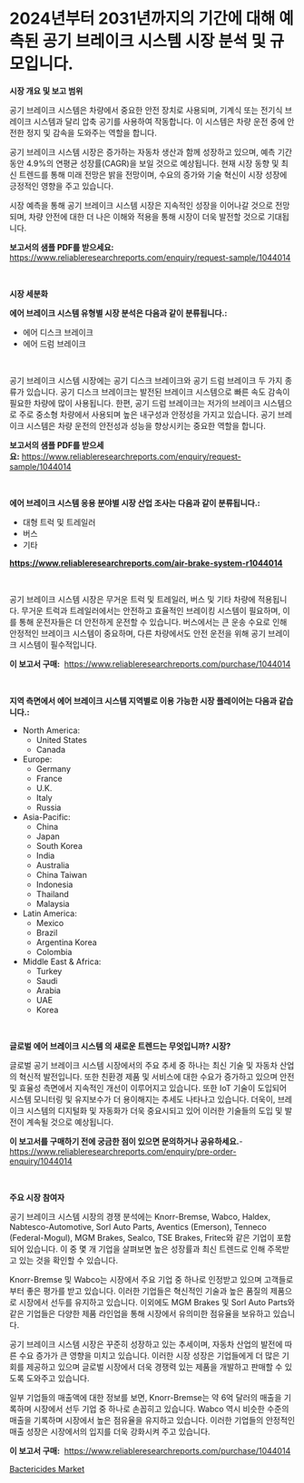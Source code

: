 <p><h1>2024년부터 2031년까지의 기간에 대해 예측된 공기 브레이크 시스템 시장 분석 및 규모입니다.</h1></p><p><strong>시장 개요 및 보고 범위</strong></p>
<p><p>공기 브레이크 시스템은 차량에서 중요한 안전 장치로 사용되며, 기계식 또는 전기식 브레이크 시스템과 달리 압축 공기를 사용하여 작동합니다. 이 시스템은 차량 운전 중에 안전한 정지 및 감속을 도와주는 역할을 합니다.</p><p>공기 브레이크 시스템 시장은 증가하는 자동차 생산과 함께 성장하고 있으며, 예측 기간 동안 4.9%의 연평균 성장률(CAGR)을 보일 것으로 예상됩니다. 현재 시장 동향 및 최신 트렌드를 통해 미래 전망은 밝을 전망이며, 수요의 증가와 기술 혁신이 시장 성장에 긍정적인 영향을 주고 있습니다.</p><p>시장 예측을 통해 공기 브레이크 시스템 시장은 지속적인 성장을 이어나갈 것으로 전망되며, 차량 안전에 대한 더 나은 이해와 적용을 통해 시장이 더욱 발전할 것으로 기대됩니다.</p></p>
<p><strong>보고서의 샘플 PDF를 받으세요:</strong> <a href="https://www.reliableresearchreports.com/enquiry/request-sample/1044014">https://www.reliableresearchreports.com/enquiry/request-sample/1044014</a></p>
<p>&nbsp;</p>
<p><strong>시장 세분화</strong></p>
<p><strong>에어 브레이크 시스템 유형별 시장 분석은 다음과 같이 분류됩니다.:</strong></p>
<p><ul><li>에어 디스크 브레이크</li><li>에어 드럼 브레이크</li></ul></p>
<p>&nbsp;</p>
<p><p>공기 브레이크 시스템 시장에는 공기 디스크 브레이크와 공기 드럼 브레이크 두 가지 종류가 있습니다. 공기 디스크 브레이크는 발전된 브레이크 시스템으로 빠른 속도 감속이 필요한 차량에 많이 사용됩니다. 한편, 공기 드럼 브레이크는 저가의 브레이크 시스템으로 주로 중소형 차량에서 사용되며 높은 내구성과 안정성을 가지고 있습니다. 공기 브레이크 시스템은 차량 운전의 안전성과 성능을 향상시키는 중요한 역할을 합니다.</p></p>
<p><strong>보고서의 샘플 PDF를 받으세요:</strong>&nbsp;<a href="https://www.reliableresearchreports.com/enquiry/request-sample/1044014">https://www.reliableresearchreports.com/enquiry/request-sample/1044014</a></p>
<p>&nbsp;</p>
<p><strong> 에어 브레이크 시스템 응용 분야별 시장 산업 조사는 다음과 같이 분류됩니다.:</strong></p>
<p><ul><li>대형 트럭 및 트레일러</li><li>버스</li><li>기타</li></ul></p>
<p><strong><a href="https://www.reliableresearchreports.com/air-brake-system-r1044014">https://www.reliableresearchreports.com/air-brake-system-r1044014</a></strong></p>
<p>&nbsp;</p>
<p><p>공기 브레이크 시스템 시장은 무거운 트럭 및 트레일러, 버스 및 기타 차량에 적용됩니다. 무거운 트럭과 트레일러에서는 안전하고 효율적인 브레이킹 시스템이 필요하며, 이를 통해 운전자들은 더 안전하게 운전할 수 있습니다. 버스에서는 큰 운송 수요로 인해 안정적인 브레이크 시스템이 중요하며, 다른 차량에서도 안전 운전을 위해 공기 브레이크 시스템이 필수적입니다.</p></p>
<p><strong>이 보고서 구매:</strong>&nbsp; <a href="https://www.reliableresearchreports.com/purchase/1044014">https://www.reliableresearchreports.com/purchase/1044014</a></p>
<p>&nbsp;</p>
<p><strong>지역 측면에서 에어 브레이크 시스템 지역별로 이용 가능한 시장 플레이어는 다음과 같습니다.:</strong></p>
<p><ul>
    <li>
        North America:
        <ul>
            <li>United States</li>
            <li>Canada</li>
        </ul>
    </li>
    <li>
        Europe:
        <ul>
            <li>Germany</li>
            <li>France</li>
            <li>U.K.</li>
            <li>Italy</li>
            <li>Russia</li>
        </ul>
    </li>
    <li>
        Asia-Pacific:
        <ul>
            <li>China</li>
            <li>Japan</li>
            <li>South Korea</li>
            <li>India</li>
            <li>Australia</li>
            <li>China Taiwan</li>
            <li>Indonesia</li>
            <li>Thailand</li>
            <li>Malaysia</li>
        </ul>
    </li>
    <li>
        Latin America:
        <ul>
            <li>Mexico</li>
            <li>Brazil</li>
            <li>Argentina Korea</li>
            <li>Colombia</li>
        </ul>
    </li>
    <li>
        Middle East & Africa:
        <ul>
            <li>Turkey</li>
            <li>Saudi</li>
            <li>Arabia</li>
            <li>UAE</li>
            <li>Korea</li>
        </ul>
    </li>
    </ul></p>
<p>&nbsp;</p>
<p><strong>글로벌 에어 브레이크 시스템 의 새로운 트렌드는 무엇입니까? 시장?</strong></p>
<p><p>글로벌 공기 브레이크 시스템 시장에서의 주요 추세 중 하나는 최신 기술 및 자동차 산업의 혁신적 발전입니다. 또한 친환경 제품 및 서비스에 대한 수요가 증가하고 있으며 안전 및 효율성 측면에서 지속적인 개선이 이루어지고 있습니다. 또한 IoT 기술이 도입되어 시스템 모니터링 및 유지보수가 더 용이해지는 추세도 나타나고 있습니다. 더욱이, 브레이크 시스템의 디지털화 및 자동화가 더욱 중요시되고 있어 이러한 기술들의 도입 및 발전이 계속될 것으로 예상됩니다.</p></p>
<p><strong>이 보고서를 구매하기 전에 궁금한 점이 있으면 문의하거나 공유하세요.</strong>- <a href="https://www.reliableresearchreports.com/enquiry/pre-order-enquiry/1044014">https://www.reliableresearchreports.com/enquiry/pre-order-enquiry/1044014</a></p>
<p>&nbsp;</p>
<p><strong>주요 시장 참여자</strong></p>
<p><p>공기 브레이크 시스템 시장의 경쟁 분석에는 Knorr-Bremse, Wabco, Haldex, Nabtesco-Automotive, Sorl Auto Parts, Aventics (Emerson), Tenneco (Federal-Mogul), MGM Brakes, Sealco, TSE Brakes, Fritec와 같은 기업이 포함되어 있습니다. 이 중 몇 개 기업을 살펴보면 높은 성장률과 최신 트렌드로 인해 주목받고 있는 것을 확인할 수 있습니다.</p><p>Knorr-Bremse 및 Wabco는 시장에서 주요 기업 중 하나로 인정받고 있으며 고객들로부터 좋은 평가를 받고 있습니다. 이러한 기업들은 혁신적인 기술과 높은 품질의 제품으로 시장에서 선두를 유지하고 있습니다. 이외에도 MGM Brakes 및 Sorl Auto Parts와 같은 기업들은 다양한 제품 라인업을 통해 시장에서 유의미한 점유율을 보유하고 있습니다.</p><p>공기 브레이크 시스템 시장은 꾸준히 성장하고 있는 추세이며, 자동차 산업의 발전에 따른 수요 증가가 큰 영향을 미치고 있습니다. 이러한 시장 성장은 기업들에게 더 많은 기회를 제공하고 있으며 글로벌 시장에서 더욱 경쟁력 있는 제품을 개발하고 판매할 수 있도록 도와주고 있습니다.</p><p>일부 기업들의 매출액에 대한 정보를 보면, Knorr-Bremse는 약 6억 달러의 매출을 기록하며 시장에서 선두 기업 중 하나로 손꼽히고 있습니다. Wabco 역시 비슷한 수준의 매출을 기록하며 시장에서 높은 점유율을 유지하고 있습니다. 이러한 기업들의 안정적인 매출 성장은 시장에서의 입지를 더욱 강화시켜 주고 있습니다.</p></p>
<p><strong>이 보고서 구매:</strong>&nbsp;&nbsp;<a href="https://www.reliableresearchreports.com/purchase/1044014">https://www.reliableresearchreports.com/purchase/1044014</a></p>
<p><p><a href="https://nifty-kite-d51.notion.site/Bactericides-Market-Analysis-Examines-its-Scope-on-Growth-Opportunities-and-Forecasted-Trends-Spann-b43498644a524e6ca43d610c1f586a79">Bactericides Market</a></p></p>